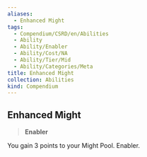 ```yaml
---
aliases:
  - Enhanced Might
tags:
  - Compendium/CSRD/en/Abilities
  - Ability
  - Ability/Enabler
  - Ability/Cost/NA
  - Ability/Tier/Mid
  - Ability/Categories/Meta
title: Enhanced Might
collection: Abilities
kind: Compendium
---
```

## Enhanced Might  
>**Enabler**
  
You gain 3 points to your Might Pool. Enabler.